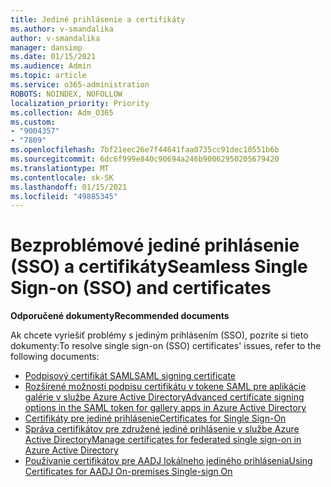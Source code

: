 ```yaml
---
title: Jediné prihlásenie a certifikáty
ms.author: v-smandalika
author: v-smandalika
manager: dansimp
ms.date: 01/15/2021
ms.audience: Admin
ms.topic: article
ms.service: o365-administration
ROBOTS: NOINDEX, NOFOLLOW
localization_priority: Priority
ms.collection: Adm_O365
ms.custom:
- "9004357"
- "7809"
ms.openlocfilehash: 7bf21eec26e7f44641faa0735cc91dec10551b6b
ms.sourcegitcommit: 6dc6f999e840c90694a246b90062950205679420
ms.translationtype: MT
ms.contentlocale: sk-SK
ms.lasthandoff: 01/15/2021
ms.locfileid: "49885345"
---
```

# <a name="seamless-single-sign-on-sso-and-certificates"></a><span data-ttu-id="7098a-102">Bezproblémové jediné prihlásenie (SSO) a certifikáty</span><span class="sxs-lookup"><span data-stu-id="7098a-102">Seamless Single Sign-on (SSO) and certificates</span></span>

<span data-ttu-id="7098a-103">**Odporučené dokumenty**</span><span class="sxs-lookup"><span data-stu-id="7098a-103">**Recommended documents**</span></span>

<span data-ttu-id="7098a-104">Ak chcete vyriešiť problémy s jediným prihlásením (SSO), pozrite si tieto dokumenty:</span><span class="sxs-lookup"><span data-stu-id="7098a-104">To resolve single sign-on (SSO) certificates' issues, refer to the following documents:</span></span>

- [<span data-ttu-id="7098a-105">Podpisový certifikát SAML</span><span class="sxs-lookup"><span data-stu-id="7098a-105">SAML signing certificate</span></span>](https://docs.microsoft.com/azure/active-directory/manage-apps/configure-saml-single-sign-on#saml-signing-certificate)
- [<span data-ttu-id="7098a-106">Rozšírené možnosti podpisu certifikátu v tokene SAML pre aplikácie galérie v službe Azure Active Directory</span><span class="sxs-lookup"><span data-stu-id="7098a-106">Advanced certificate signing options in the SAML token for gallery apps in Azure Active Directory</span></span>](https://docs.microsoft.com/azure/active-directory/manage-apps/certificate-signing-options)
- [<span data-ttu-id="7098a-107">Certifikáty pre jediné prihlásenie</span><span class="sxs-lookup"><span data-stu-id="7098a-107">Certificates for Single Sign-On</span></span>](https://docs.microsoft.com/microsoft-365/enterprise/plan-for-third-party-ssl-certificates)
- [<span data-ttu-id="7098a-108">Správa certifikátov pre združené jediné prihlásenie v službe Azure Active Directory</span><span class="sxs-lookup"><span data-stu-id="7098a-108">Manage certificates for federated single sign-on in Azure Active Directory</span></span>](https://docs.microsoft.com/azure/active-directory/manage-apps/manage-certificates-for-federated-single-sign-on)
- [<span data-ttu-id="7098a-109">Používanie certifikátov pre AADJ lokálneho jediného prihlásenia</span><span class="sxs-lookup"><span data-stu-id="7098a-109">Using Certificates for AADJ On-premises Single-sign On</span></span>](https://docs.microsoft.com/windows/security/identity-protection/hello-for-business/hello-hybrid-aadj-sso-cert)
